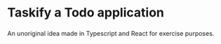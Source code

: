 # Taskify a Todo application

###
An unoriginal idea made in Typescript and React for exercise purposes.
